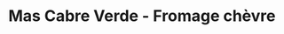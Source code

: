 ---
title: "Mas Cabre Verde - Fromage chèvre"
url: /baudinard-sur-verdon/mas-cabre-verde-fromage-chevre/
shop: Käse
---